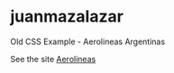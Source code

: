 # juanmazalazar

Old CSS Example - Aerolineas Argentinas

See the site  [Aerolineas](http://juanmazalazar.github.io/)
